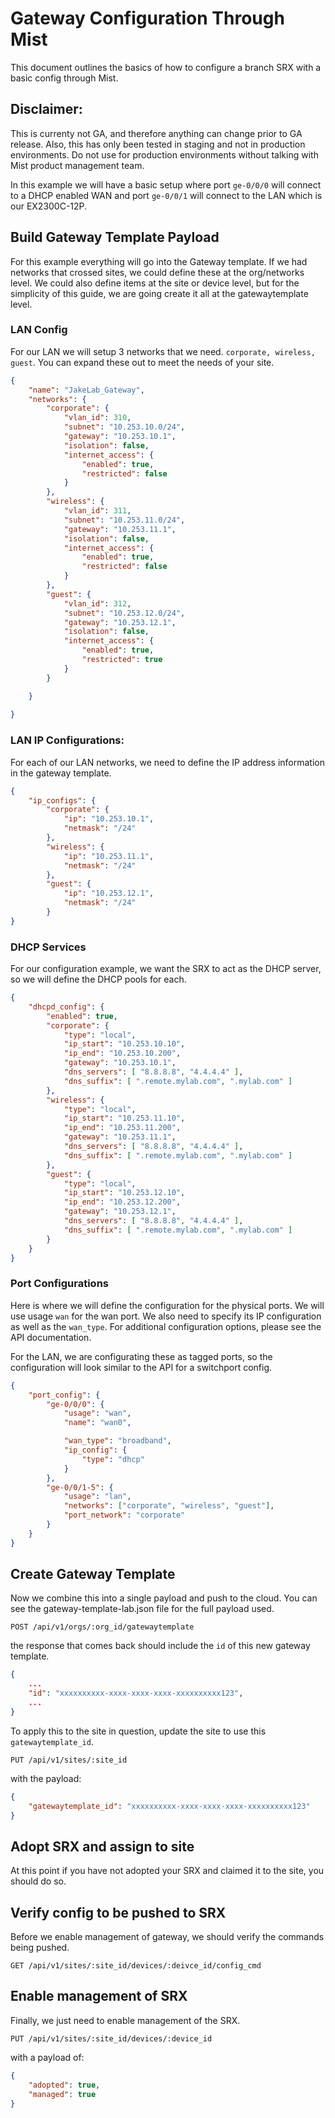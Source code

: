 # Gateway Configuration Through Mist

This document outlines the basics of how to configure a branch SRX with a basic config through Mist.  

## Disclaimer:
This is currenty not GA, and therefore anything can change prior to GA release.  Also, this has only been tested in staging and not in production environments.  Do not use for production environments without talking with Mist product management team.

In this example we will have a basic setup where port `ge-0/0/0` will connect to a DHCP enabled WAN and port `ge-0/0/1` will connect to the LAN which is our EX2300C-12P.

## Build Gateway Template Payload
For this example everything will go into the Gateway template.  If we had networks that crossed sites, we could define these at the org/networks level.  We could also define items at the site or device level, but for the simplicity of this guide, we are going create it all at the gatewaytemplate level.

### LAN Config

For our LAN we will setup 3 networks that we need. `corporate, wireless, guest`.  You can expand these out to meet the needs of your site.

```json
{
    "name": "JakeLab_Gateway",
    "networks": {
        "corporate": {
            "vlan_id": 310,
            "subnet": "10.253.10.0/24",
            "gateway": "10.253.10.1",
            "isolation": false,
            "internet_access": {
                "enabled": true,
                "restricted": false
            }
        },
        "wireless": {
            "vlan_id": 311,
            "subnet": "10.253.11.0/24",
            "gateway": "10.253.11.1",
            "isolation": false,
            "internet_access": {
                "enabled": true,
                "restricted": false
            }
        },
        "guest": {
            "vlan_id": 312,
            "subnet": "10.253.12.0/24",
            "gateway": "10.253.12.1",
            "isolation": false,
            "internet_access": {
                "enabled": true,
                "restricted": true
            }
        }

    }
     
}
```

### LAN IP Configurations:
For each of our LAN networks, we need to define the IP address information in the gateway template.

```json
{
    "ip_configs": {
        "corporate": {
            "ip": "10.253.10.1",
            "netmask": "/24"
        },
        "wireless": {
            "ip": "10.253.11.1",
            "netmask": "/24"
        },
        "guest": {
            "ip": "10.253.12.1",
            "netmask": "/24"
        }
}

```

### DHCP Services
For our configuration example, we want the SRX to act as the DHCP server, so we will define the DHCP pools for each.

```json
{
    "dhcpd_config": {
        "enabled": true,
        "corporate": {
            "type": "local",
            "ip_start": "10.253.10.10",
            "ip_end": "10.253.10.200",                
            "gateway": "10.253.10.1",
            "dns_servers": [ "8.8.8.8", "4.4.4.4" ],
            "dns_suffix": [ ".remote.mylab.com", ".mylab.com" ]
        },
        "wireless": {
            "type": "local",
            "ip_start": "10.253.11.10",
            "ip_end": "10.253.11.200",                
            "gateway": "10.253.11.1",
            "dns_servers": [ "8.8.8.8", "4.4.4.4" ],
            "dns_suffix": [ ".remote.mylab.com", ".mylab.com" ]
        },
        "guest": {
            "type": "local",
            "ip_start": "10.253.12.10",
            "ip_end": "10.253.12.200",                
            "gateway": "10.253.12.1",
            "dns_servers": [ "8.8.8.8", "4.4.4.4" ],
            "dns_suffix": [ ".remote.mylab.com", ".mylab.com" ]
        }
    }
}
```

### Port Configurations
Here is where we will define the configuration for the physical ports.  We will use usage `wan` for the wan port.  We also need to specify its IP configuration as well as the `wan_type`.  For additional configuration options, please see the API documentation.

For the LAN, we are configurating these as tagged ports, so the configuration will look similar to the API for a switchport config.

```json
{
    "port_config": {
        "ge-0/0/0": {
            "usage": "wan",
            "name": "wan0",

            "wan_type": "broadband",
            "ip_config": {
                "type": "dhcp"
            }
        },
        "ge-0/0/1-5": {
            "usage": "lan",
            "networks": ["corporate", "wireless", "guest"],
            "port_network": "corporate"
        }
    }
}
```

## Create Gateway Template
Now we combine this into a single payload and push to the cloud.  You can see the gateway-template-lab.json file for the full payload used.

```
POST /api/v1/orgs/:org_id/gatewaytemplate
```

the response that comes back should include the `id` of this new gateway template.

```json
{
    ...
    "id": "xxxxxxxxxx-xxxx-xxxx-xxxx-xxxxxxxxxx123",
    ...
}
```

To apply this to the site in question, update the site to use this `gatewaytemplate_id`.

```
PUT /api/v1/sites/:site_id
```

with the payload:
```json
{
    "gatewaytemplate_id": "xxxxxxxxxx-xxxx-xxxx-xxxx-xxxxxxxxxx123"
}

```

## Adopt SRX and assign to site
At this point if you have not adopted your SRX and claimed it to the site, you should do so.


## Verify config to be pushed to SRX

Before we enable management of gateway, we should verify the commands being pushed.

```
GET /api/v1/sites/:site_id/devices/:deivce_id/config_cmd
```

## Enable management of SRX
Finally, we just need to enable management of the SRX.

```
PUT /api/v1/sites/:site_id/devices/:device_id
```

with a payload of:
```json
{
    "adopted": true,
    "managed": true
}
```

